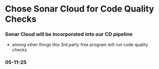 # Chose Sonar Cloud for Code Quality Checks
### Sonar Cloud will be incorporated into our CD pipeline
 - among other things this 3rd party free program will run code quality checks
### 05-11-25
